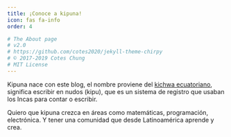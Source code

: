 ```yaml
---
title: ¡Conoce a kipuna!
icon: fas fa-info
order: 4

# The About page
# v2.0
# https://github.com/cotes2020/jekyll-theme-chirpy
# © 2017-2019 Cotes Chung
# MIT License
---
```


Kipuna nace con este blog, el nombre proviene del [kichwa ecuatoriano](https://educacion.gob.ec/wp-content/uploads/downloads/2013/03/RK_diccionario_kichwa_castellano.pdf), significa escribir en nudos (kipu), que es un sistema de registro que usaban los Incas para contar o escribir. 

Quiero que kipuna crezca en áreas como matemáticas, programación, electrónica. Y tener una comunidad que desde Latinoamérica aprende y crea.
 

